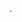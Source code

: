 
<!-- 

<div align=center>
  
 ![header](https://capsule-render.vercel.app/api?type=waving&color=timeGradient&height=90&animation=fadeIn)
  
[![Typing SVG](https://readme-typing-svg.herokuapp.com?font=Fira+Code&duration=3000&pause=1200&color=timeGradient&center=true&multiline=true&width=1000&height=110&lines=Hi%2C+I'm+dongwon.+%F0%9F%91%8B;I'm+currently+working+in+JBNU+Visual+Computing+Lab.;I'm+interested+in+3D+Vision%2C+AR+Technologies.+;And...;++++++++++++++++++++++++++++++++++++++++++++++++++++++++++++++++++++++++++++++++++++++++++++++++++++++++++++++++++++;++++++++++++++++++++++++++++++++++++++++++++++++++++++++++++++++++++++++++++++++++++++++++++++++++++++++++++++++++++;++++++++++++++++++++++++++++++++++++++++++++++++++++++++++++++++++++++++++++++++++++++++++++++++++++++++++++++++++++;++++++++++++++++++++++++++++++++++++++++++++++++++++++++++++++++++++++++++++++++++++++++++++++++++++++++++++++++++++;++++++++++++++++++++++++++++++++++++++++++++++++++++++++++++++++++++++++++++++++++++++++++++++++++++++++++++++++++++;++++++++++++++++++++++++++++++++++++++++++++++++++++++++++++++++++++++++++++++++++++++++++++++++++++++++++++++++++++)](https://git.io/typing-svg)

[![Typing SVG](https://readme-typing-svg.herokuapp.com?font=Fira+Code&size=18&duration=3000&pause=1200&color=timeGradient&multiline=true&width=1000&height=150&lines=++++++++++++++++++++++++++++++++++++++++++++++++++++++++++++++++++++++++++++++++++++++++++++++++++++++++++++++++++++;++++++++++++++++++++++++++++++++++++++++++++++++++++++++++++++++++++++++++++++++++++++++++++++++++++++++++++++++++++;++++++++++++++++++++++++++++++++++++++++++++++++++++++++++++++++++++++++++++++++++++++++++++++++++++++++++++++++++++;%F0%9F%8E%93+I'm+currently+pursuing+a+Master's+degree+in+Dept.+of+Computer+Science+and+Engineering.;%F0%9F%8C%B1+I'm+currently+studying+Physically+Based+Rendering.;++++++++++++++++++++++++++++++++++++++++++++++++++++++++++++++++++++++++++++++++++++++++++++++++++++++++++++++++++++;++++++++++++++++++++++++++++++++++++++++++++++++++++++++++++++++++++++++++++++++++++++++++++++++++++++++++++++++++++;++++++++++++++++++++++++++++++++++++++++++++++++++++++++++++++++++++++++++++++++++++++++++++++++++++++++++++++++++++;++++++++++++++++++++++++++++++++++++++++++++++++++++++++++++++++++++++++++++++++++++++++++++++++++++++++++++++++++++;++++++++++++++++++++++++++++++++++++++++++++++++++++++++++++++++++++++++++++++++++++++++++++++++++++++++++++++++++++)](https://git.io/typing-svg)

  ![header](https://capsule-render.vercel.app/api?type=rect&color=timeGradient&height=1)

</div>


## Tech Stack
<div>
 
  <img src="https://img.shields.io/badge/c++-00599C?style=flat-square&logo=c%2B%2B&logoColor=white"/>
  <img src="https://img.shields.io/badge/python-3776AB?style=flat-square&logo=python&logoColor=white"/>
  <img src="https://img.shields.io/badge/Unity-000000?style=flat-square&logo=Unity&logoColor=white"/>
  <img src="https://img.shields.io/badge/C%23-%23239120.svg?style=flat-square&logo=CSharp&logoColor=white"/>
  
  [![Solved.ac 프로필](http://mazassumnida.wtf/api/mini/generate_badge?boj=tuna1210)](https://solved.ac/tuna1210)
</div>

-->
.
